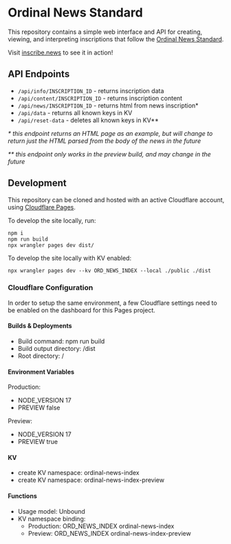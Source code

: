 # Ordinal News Standard

This repository contains a simple web interface and API for creating, viewing, and interpreting inscriptions that follow the [Ordinal News Standard](https://docs.inscribe.news/).

Visit [inscribe.news](https://inscribe.news) to see it in action!

## API Endpoints

- `/api/info/INSCRIPTION_ID` - returns inscription data
- `/api/content/INSCRIPTION_ID` - returns inscription content
- `/api/news/INSCRIPTION_ID` - returns html from news inscription\*
- `/api/data` - returns all known keys in KV
- `/api/reset-data` - deletes all known keys in KV\*\*

_\* this endpoint returns an HTML page as an example, but will change to return just the HTML parsed from the body of the news in the future_

_\*\* this endpoint only works in the preview build, and may change in the future_

## Development

This repository can be cloned and hosted with an active Cloudflare account, using [Cloudflare Pages](https://pages.cloudflare.com/).

To develop the site locally, run:

```
npm i
npm run build
npx wrangler pages dev dist/
```

To develop the site locally with KV enabled:

```
npx wrangler pages dev --kv ORD_NEWS_INDEX --local ./public ./dist
```

### Cloudflare Configuration

In order to setup the same environment, a few Cloudflare settings need to be enabled on the dashboard for this Pages project.

#### Builds & Deployments

- Build command: npm run build
- Build output directory: /dist
- Root directory: /

#### Environment Variables

Production:

- NODE_VERSION 17
- PREVIEW false

Preview:

- NODE_VERSION 17
- PREVIEW true

#### KV

- create KV namespace: ordinal-news-index
- create KV namespace: ordinal-news-index-preview

#### Functions

- Usage model: Unbound
- KV namespace binding:
  - Production: ORD_NEWS_INDEX ordinal-news-index
  - Preview: ORD_NEWS_INDEX ordinal-news-index-preview
